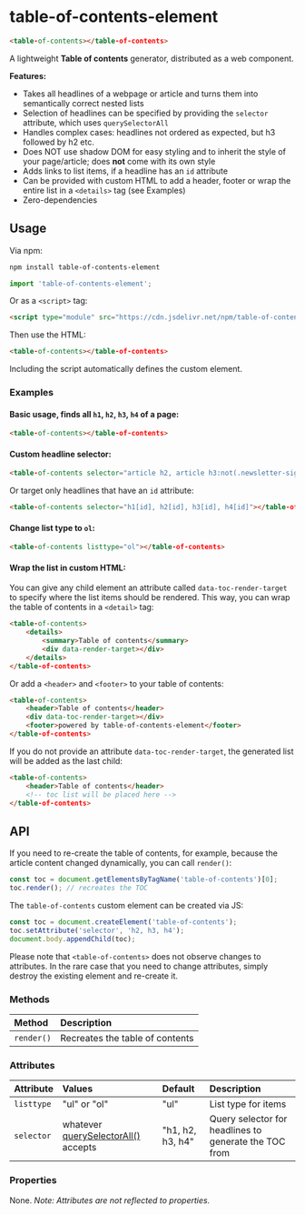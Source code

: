 # table-of-contents-element

```html
<table-of-contents></table-of-contents>
```

A lightweight **Table of contents** generator, distributed as a web component.

**Features:**

* Takes all headlines of a webpage or article and turns them into semantically correct nested lists
* Selection of headlines can be specified by providing the `selector` attribute, which uses `querySelectorAll`
* Handles complex cases: headlines not ordered as expected, but h3 followed by h2 etc.
* Does NOT use shadow DOM for easy styling and to inherit the style of your page/article; does **not** come with its own style
* Adds links to list items, if a headline has an `id` attribute
* Can be provided with custom HTML to add a header, footer or wrap the entire list in a `<details>` tag (see Examples)
* Zero-dependencies

## Usage

Via npm:

```sh
npm install table-of-contents-element
```

```js
import 'table-of-contents-element';
```

Or as a `<script>` tag:

```html
<script type="module" src="https://cdn.jsdelivr.net/npm/table-of-contents-element/index.js"></script>
```

Then use the HTML:

```html
<table-of-contents></table-of-contents>
```

Including the script automatically defines the custom element.

### Examples

#### Basic usage, finds all `h1`, `h2`, `h3`, `h4` of a page:

```html
<table-of-contents></table-of-contents>
```

#### Custom headline selector:

```html
<table-of-contents selector="article h2, article h3:not(.newsletter-signup)></table-of-contents>
```

Or target only headlines that have an `id` attribute:

```html
<table-of-contents selector="h1[id], h2[id], h3[id], h4[id]"></table-of-contents>
```

#### Change list type to `ol`:

```html
<table-of-contents listtype="ol"></table-of-contents>
```

#### Wrap the list in custom HTML:

You can give any child element an attribute called `data-toc-render-target` to specify where the list items should be rendered. This way, you can wrap the table of contents in a `<detail>` tag:

```html
<table-of-contents>
    <details>
        <summary>Table of contents</summary>
        <div data-render-target></div>
    </details>
</table-of-contents>
```

Or add a `<header>` and `<footer>` to your table of contents:

```html
<table-of-contents>
    <header>Table of contents</header>
    <div data-toc-render-target></div>
    <footer>powered by table-of-contents-element</footer>
</table-of-contents>
```

If you do not provide an attribute `data-toc-render-target`, the generated list will be added as the last child:

```html
<table-of-contents>
    <header>Table of contents</header>
    <!-- toc list will be placed here -->
</table-of-contents>
```

## API

If you need to re-create the table of contents, for example, because the article content changed dynamically, you can call `render()`:

```js
const toc = document.getElementsByTagName('table-of-contents')[0];
toc.render(); // recreates the TOC
```

The `table-of-contents` custom element can be created via JS:

```js
const toc = document.createElement('table-of-contents');
toc.setAttribute('selector', 'h2, h3, h4');
document.body.appendChild(toc);
```

Please note that `<table-of-contents>` does not observe changes to attributes. In the rare case that you need to change attributes, simply destroy the existing element and re-create it.

### Methods

| Method | Description |
|:--|:--|
| `render()` | Recreates the table of contents |

### Attributes

| Attribute | Values | Default | Description |
|:--|:--|:--|:--|
| `listtype` | "ul" or "ol" | "ul" | List type for items
| `selector` | whatever [querySelectorAll()](https://developer.mozilla.org/en-US/docs/Web/API/Document/querySelectorAll) accepts | "h1, h2, h3, h4" | Query selector for headlines to generate the TOC from

### Properties

None. *Note: Attributes are not reflected to properties.*
